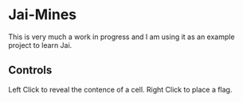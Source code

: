 # Jai-Mines

This is very much a work in progress and I am using it as an example project to learn Jai.

## Controls
Left Click to reveal the contence of a cell.
Right Click to place a flag.
